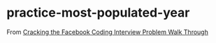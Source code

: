 # practice-most-populated-year

From [Cracking the Facebook Coding Interview Problem Walk Through](https://youtu.be/4UWDyJq8jZg)
